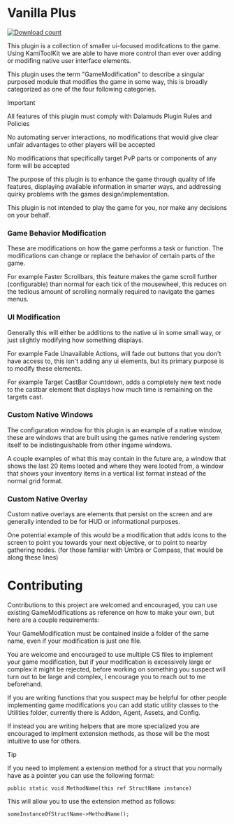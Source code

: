 # Vanilla Plus
[![Download count](https://img.shields.io/endpoint?url=https://qzysathwfhebdai6xgauhz4q7m0mzmrf.lambda-url.us-east-1.on.aws/VanillaPlus)](https://github.com/MidoriKami/VanillaPlus)

This plugin is a collection of smaller ui-focused modifcations to the game. Using KamiToolKit we are able to have more control than ever over adding or modifing native user interface elements.

This plugin uses the term "GameModification" to describe a singular purposed module that modifies the game in some way, this is broadly categorized as one of the four following categories.

> [!IMPORTANT]  
> All features of this plugin must comply with Dalamuds Plugin Rules and Policies
> 
> No automating server interactions, no modifications that would give clear unfair advantages to other players will be accepted
> 
> No modifications that specifically target PvP parts or components of any form will be accepted

The purpose of this plugin is to enhance the game through quality of life features, displaying available information in smarter ways, and addressing quirky problems with the games design/implementation.

This plugin is not intended to play the game for you, nor make any decisions on your behalf.

### Game Behavior Modification

These are modifications on how the game performs a task or function. The modifications can change or replace the behavior of certain parts of the game.

For example Faster Scrollbars, this feature makes the game scroll further (configurable) than normal for each tick of the mousewheel, this reduces on the tedious amount of scrolling normally required to navigate the games menus.

### UI Modification

Generally this will either be additions to the native ui in some small way, or just slightly modifying how something displays.

For example Fade Unavailable Actions, will fade out buttons that you don't have access to, this isn't adding any ui elements, but its primary purpose is to modify these elements.

For example Target CastBar Countdown, adds a completely new text node to the castbar element that displays how much time is remaining on the targets cast.

### Custom Native Windows

The configuration window for this plugin is an example of a native window, these are windows that are built using the games native rendering system itself to be indistinguishable from other ingame windows.

A couple examples of what this may contain in the future are, a window that shows the last 20 items looted and where they were looted from, a window that shows your inventory items in a vertical list format instead of the normal grid format.

### Custom Native Overlay

Custom native overlays are elements that persist on the screen and are generally intended to be for HUD or informational purposes.

One potential example of this would be a modification that adds icons to the screen to point you towards your next objective, or to point to nearby gathering nodes.
(for those familiar with Umbra or Compass, that would be along these lines)

# Contributing

Contributions to this project are welcomed and encouraged, you can use existing GameModifications as reference on how to make your own, but here are a couple requirements:

Your GameModification must be contained inside a folder of the same name, even if your modification is just one file.

You are welcome and encouraged to use multiple CS files to implement your game modification, but if your modification is excessively large or complex it might be rejected, before working on something you suspect will turn out to be large and complex, I encourage you to reach out to me beforehand.

If you are writing functions that you suspect may be helpful for other people implementing game modifications you can add static utility classes to the Utilities folder, currently there is Addon, Agent, Assets, and Config.

If instead you are writing helpers that are more specialized you are encouraged to implment extension methods, as those will be the most intuitive to use for others.

> [!TIP]
> If you need to implement a extension method for a struct that you normally have as a pointer you can use the following format:
> 
> `public static void MethodName(this ref StructName instance)`
>
> This will allow you to use the extension method as follows:
>
> `someInstanceOfStructName->MethodName();`
